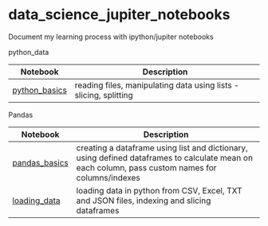 # data_science_jupiter_notebooks
Document my learning process with ipython/jupiter notebooks

python_data

| Notebook | Description |
| --- | --- |
| [python_basics](http://nbviewer.jupyter.org/github/tzlilalfasi/data_science_jupiter_notebooks/blob/master/python_data/python_basics.ipynb) | reading files, manipulating data using lists - slicing, splitting |

Pandas

| Notebook | Description |
| --- | --- |
| [pandas_basics](http://nbviewer.jupyter.org/github/tzlilalfasi/data_science_jupiter_notebooks/blob/master/pandas/pandas_basics.ipynb) | creating a dataframe using list and dictionary, using defined dataframes to calculate mean on each column, pass custom names for columns/indexes   |
| [loading_data](http://nbviewer.jupyter.org/github/tzlilalfasi/data_science_jupiter_notebooks/blob/master/pandas/loading-data/loading_data.ipynb) | loading data in python from CSV, Excel, TXT and JSON files, indexing and slicing dataframes |
